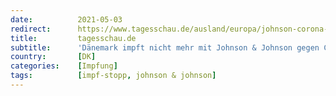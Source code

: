 ```yaml
---
date:          2021-05-03
redirect:      https://www.tagesschau.de/ausland/europa/johnson-corona-daenemark-101.html
title:         tagesschau.de
subtitle:      'Dänemark impft nicht mehr mit Johnson & Johnson gegen Corona'
country:       [DK]
categories:    [Impfung]
tags:          [impf-stopp, johnson & johnson]
---
```

